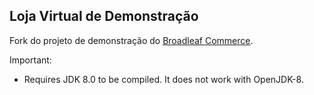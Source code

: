 ## Loja Virtual de Demonstração

Fork do projeto de demonstração do [Broadleaf Commerce](http://www.broadleafcommerce.org).

Important:
 - Requires JDK 8.0 to be compiled. It does not work with OpenJDK-8.
